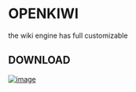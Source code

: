 # OPENKIWI
the wiki engine has full customizable

## DOWNLOAD
[![image](https://user-images.githubusercontent.com/40848621/45226700-910e4600-b2fa-11e8-8ed3-9d2be3c7d253.png)](https://github.com/openkiwi-kang/openkiwi/releases/download/v0.0.1a/openkiwi-v0.0.1a.zip)
